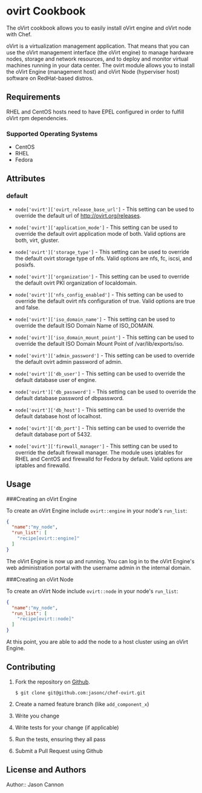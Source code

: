 ovirt Cookbook
==============
The oVirt cookbook allows you to easily install oVirt engine and oVirt node with Chef.

oVirt is a virtualization management application. That means that you can use the oVirt management interface (the oVirt engine) to manage hardware nodes, storage and network resources, and to deploy and monitor virtual machines running in your data center. The ovirt module allows you to install the oVirt Engine (management host) and oVirt Node (hyperviser host) software on RedHat-based distros.

Requirements
------------
RHEL and CentOS hosts need to have EPEL configured in order to fulfill oVirt rpm dependencies.

### Supported Operating Systems
- CentOS
- RHEL
- Fedora

Attributes
----------

### default

* `node['ovirt']['ovirt_release_base_url']` - This setting can be used to override the default url of http://ovirt.org/releases.

* `node['ovirt']['application_mode']` - This setting can be used to override the default ovirt application mode of both.  Valid options are both, virt, gluster.

* `node['ovirt']['storage_type']` - This setting can be used to override the default ovirt storage type of nfs.  Valid options are nfs, fc, iscsi, and posixfs.

* `node['ovirt']['organization']` - This setting can be used to override the default ovirt PKI organization of localdomain.

* `node['ovirt']['nfs_config_enabled']` - This setting can be used to override the default ovirt nfs configuration of true.  Valid options are true and false.

* `node['ovirt']['iso_domain_name']` - This setting can be used to override the default ISO Domain Name of ISO_DOMAIN.

* `node['ovirt']['iso_domain_mount_point']` - This setting can be used to override the default ISO Domain Mount Point of /var/lib/exports/iso.

* `node['ovirt']['admin_password']` - This setting can be used to override the default ovirt admin password of admin.

* `node['ovirt']['db_user']` - This setting can be used to override the default database user of engine.

* `node['ovirt']['db_password']` - This setting can be used to override the default database password of dbpassword.

* `node['ovirt']['db_host']` - This setting can be used to override the default database host of localhost.

* `node['ovirt']['db_port']` - This setting can be used to override the default database port of 5432.

* `node['ovirt']['firewall_manager']` - This setting can be used to override the default firewall manager.  The module uses iptables for RHEL and CentOS and firewalld for Fedora by default.  Valid options are iptables and firewalld.


Usage
-----

###Creating an oVirt Engine

To create an oVirt Engine include `ovirt::engine` in your node's `run_list`:

```json
{
  "name":"my_node",
  "run_list": [
    "recipe[ovirt::engine]"
  ]
}
```

The oVirt Engine is now up and running. You can log in to the oVirt Engine's web administration portal with the username admin in the internal domain.


###Creating an oVirt Node

To create an oVirt Node include `ovirt::node` in your node's `run_list`:

```json
{
  "name":"my_node",
  "run_list": [
    "recipe[ovirt::node]"
  ]
}
```

At this point, you are able to add the node to a host cluster using an oVirt Engine.


Contributing
------------

1. Fork the repository on [Github](https://github.com/jasonc/chef-ovirt).

	`$ git clone git@github.com:jasonc/chef-ovirt.git`

2. Create a named feature branch (like `add_component_x`)

3. Write you change

4. Write tests for your change (if applicable)

5. Run the tests, ensuring they all pass

6. Submit a Pull Request using Github


License and Authors
-------------------
Author:: Jason Cannon
